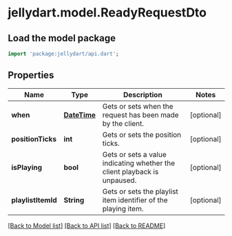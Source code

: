 # jellydart.model.ReadyRequestDto

## Load the model package
```dart
import 'package:jellydart/api.dart';
```

## Properties
Name | Type | Description | Notes
------------ | ------------- | ------------- | -------------
**when** | [**DateTime**](DateTime.md) | Gets or sets when the request has been made by the client. | [optional] 
**positionTicks** | **int** | Gets or sets the position ticks. | [optional] 
**isPlaying** | **bool** | Gets or sets a value indicating whether the client playback is unpaused. | [optional] 
**playlistItemId** | **String** | Gets or sets the playlist item identifier of the playing item. | [optional] 

[[Back to Model list]](../README.md#documentation-for-models) [[Back to API list]](../README.md#documentation-for-api-endpoints) [[Back to README]](../README.md)


